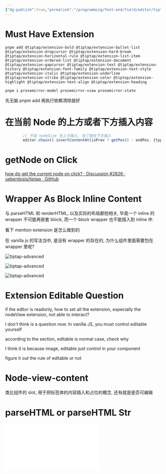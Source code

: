 ```yaml
---
{"dg-publish":true,"permalink":"/programming/font-end/field/editor/tiptap-faq/"}
---
```



# Must Have Extension

```npm
pnpm add @tiptap/extension-bold @tiptap/extension-bullet-list @tiptap/extension-dropcursor @tiptap/extension-hard-break @tiptap/extension-horizontal-rule @tiptap/extension-list-item @tiptap/extension-ordered-list @tiptap/extension-document @tiptap/extension-gapcursor @tiptap/extension-text @tiptap/extension-history @tiptap/extension-font-family @tiptap/extension-text-style @tiptap/extension-italic @tiptap/extension-underline @tiptap/extension-strike @tiptap/extension-color @tiptap/extension-highlight @tiptap/extension-text-align @tiptap/extension-heading

pnpm i prosemirror-model prosemirror-view prosemirror-state
```

先无脑 pnpm add 再执行依赖清除就好

# 在当前 Node 的上方或者下方插入内容

```ts
        // 不加 nodeSize 在上方插入, 加了就在下方插入
        editor.chain().insertContentAt(isPrev ? getPos() : endPos, {type: 'paragraph'}).run();
```

# getNode on Click

[how do get the current node on click? · Discussion #2826 · ueberdosis/tiptap · GitHub](https://github.com/ueberdosis/tiptap/discussions/2826)

# Wrapper As Block Inline Content

与 parseHTML 和 renderHTML, 以及实际的布局都抢相关, 毕竟一个 inline 的 wrapper 不可能再嵌套 block, 而一个 block wrapper 也不能插入到 inline 中.

看下 mention extension 是怎么做到的

在 vanilla js 的写法当中, 是没有 wrapper 的存在的, 为什么组件里面需要包在 wrapper 里呢?

![tiptap-advanced](tiptap-advanced.md#^3n3ix9)

![tiptap-advanced](tiptap-advanced.md#^pyo1t4)

![tiptap-advanced](tiptap-advanced.md#^hajt6t)

# Extension Editable Question

if the editor is readonly, how to set all the extension, especially the nodeView extension, not able to interact?

I don't think is a question now. In vanilla JS, you must control editable yourself

according to the section, editable is normal case, check why

I think it is because image, editable just control in your component

figure it out the rule of editable or not

# Node-view-content

类比组件的 slot, 用于把标签体的内容插入和占位的概念, 还有就是是否可编辑

# parseHTML or parseHTML Str

![tiptap-advanced](tiptap-advanced.md#Are%20element%20rendered)
